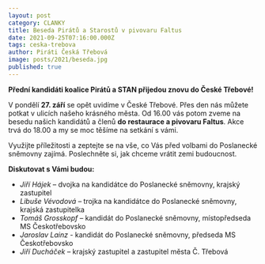 ```yaml
---
layout: post
category: CLANKY
title: Beseda Pirátů a Starostů v pivovaru Faltus
date: 2021-09-25T07:16:00.000Z
tags: ceska-trebova
author: Piráti Česká Třebová
image: posts/2021/beseda.jpg
published: true
---
```

**Přední kandidáti koalice Pirátů a STAN přijedou znovu do České Třebové!**

V pondělí **27. září** se opět uvidíme v České Třebové. Přes den nás můžete potkat v ulicích našeho krásného města. Od 16.00 vás potom zveme na besedu našich kandidátů a členů **do restaurace a pivovaru Faltus**. Akce trvá do 18.00 a my se moc těšíme na setkání s vámi.

Využijte příležitosti a zeptejte se na vše, co Vás před volbami do Poslanecké sněmovny zajímá. Poslechněte si, jak chceme vrátit zemi budoucnost.

**Diskutovat s Vámi budou:**  

 - *Jiří Hájek* – dvojka na kandidátce do Poslanecké sněmovny, krajský zastupitel  
 - *Libuše Vévodová* – trojka na kandidátce do Poslanecké sněmovny, krajská zastupitelka  
 - *Tomáš Grosskopf* – kandidát do Poslanecké sněmovny, místopředseda MS Českotřebovsko  
 - *Jaroslav Lainz* - kandidát do Poslanecké sněmovny, předseda MS Českotřebovsko  
 - *Jiří Ducháček* – krajský zastupitel a zastupitel města Č. Třebová
